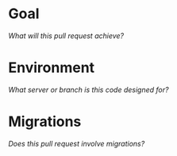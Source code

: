 # Goal
_What will this pull request achieve?_

# Environment
_What server or branch is this code designed for?_

# Migrations
_Does this pull request involve migrations?_
